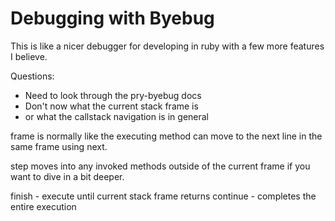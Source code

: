# Debugging with Byebug
This is like a nicer debugger for developing in ruby with a few more features I believe.


Questions:
- Need to look through the pry-byebug docs
- Don't now what the current stack frame is
- or what the callstack navigation is in general

frame is normally like the executing method can move to the next line in the same frame using next.

step moves into any invoked methods outside of the current frame if you want to dive in a bit deeper.

finish - execute until current stack frame returns
continue - completes the entire execution


